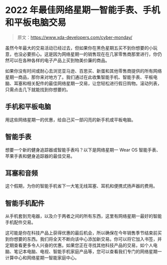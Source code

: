 # 2022 年最佳网络星期一智能手表、手机和平板电脑交易

> 原文：<https://www.xda-developers.com/cyber-monday/>

虽然今年最大的交易活动已经过去，但如果你在黑色星期五买不到你想要的小玩意，也没必要担心。这是因为网络星期一的销售现在在几家零售商那里进行，你仍然可以在各种各样的电子产品上买到物美价廉的商品。

如果你没有时间或耐心去浏览亚马逊、百思买、新蛋和其他零售商提供的所有网络星期一商品，那你来对地方了。我们通过在此收集智能手机、智能手表、平板电脑、耳塞和相关配件的最佳网络星期一交易，让您轻松进行假日购物。滚动列表，只需点击几下就能找到你想要的。

## 手机和平板电脑

用这些网络星期一的优惠，给自己买一部闪亮的新手机或平板电脑。

## 智能手表

想要一个新的健身追踪器或智能手表吗？以下是网络星期一 Wear OS 智能手表、苹果手表和健身追踪器的最佳交易。

## 耳塞和音频

这个假期，为你的智能手机省下一大笔无线耳塞、耳机和便携式扬声器的费用。

## 智能手机配件

从手机套到充电器，以及介于两者之间的所有东西，这里有网络星期一最好的智能手机配件交易。

这可能是你在科技产品上获得优惠的最后机会，所以确保在今年销售季节结束前买到你想要的东西。我们将全天不断向该中心添加新交易。你可以将它加入书签，并定期查看更多令人兴奋的优惠。如果您正在寻找其他科技产品的交易，如个人电脑、笔记本电脑、电视、智能手机家庭产品等，您可以查看我们专门的网络星期一计算中心和网络星期一智能家庭中心。